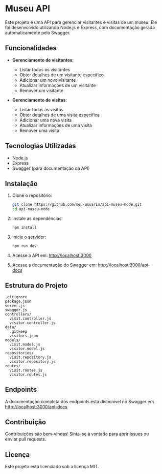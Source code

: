# Museu API

Este projeto é uma API para gerenciar visitantes e visitas de um museu. Ele foi desenvolvido utilizando Node.js e Express, com documentação gerada automaticamente pelo Swagger.

## Funcionalidades

- **Gerenciamento de visitantes**:
  - Listar todos os visitantes
  - Obter detalhes de um visitante específico
  - Adicionar um novo visitante
  - Atualizar informações de um visitante
  - Remover um visitante

- **Gerenciamento de visitas**:
  - Listar todas as visitas
  - Obter detalhes de uma visita específica
  - Adicionar uma nova visita
  - Atualizar informações de uma visita
  - Remover uma visita

## Tecnologias Utilizadas

- Node.js
- Express
- Swagger (para documentação da API)

## Instalação

1. Clone o repositório:
   ```bash
   git clone https://github.com/seu-usuario/api-museu-node.git
   cd api-museu-node
   ```

2. Instale as dependências:
   ```bash
   npm install
   ```

3. Inicie o servidor:
   ```bash
   npm run dev
   ```

4. Acesse a API em: [http://localhost:3000](http://localhost:3000)

5. Acesse a documentação do Swagger em: [http://localhost:3000/api-docs](http://localhost:3000/api-docs)

## Estrutura do Projeto

```
.gitignore
package.json
server.js
swagger.js
controllers/
  visit.controller.js
  visitor.controller.js
data/
  .gitkeep
  visitors.json
models/
  visit.model.js
  visitor.model.js
repositories/
  visit.repository.js
  visitor.repository.js
routes/
  visit.routes.js
  visitor.routes.js
```

## Endpoints

A documentação completa dos endpoints está disponível no Swagger em [http://localhost:3000/api-docs](http://localhost:3000/api-docs).

## Contribuição

Contribuições são bem-vindas! Sinta-se à vontade para abrir issues ou enviar pull requests.

## Licença

Este projeto está licenciado sob a licença MIT.